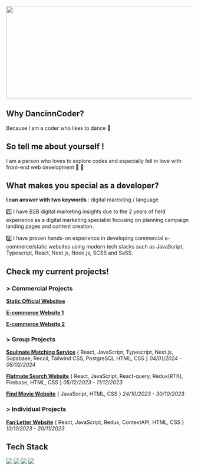 
<img width="900px" height="250px" src="https://github.com/dancinncoder/Hamin-Lee-Website/assets/127386988/578d6477-ea84-49d4-b595-412fee3d5a00">



## **Why DancinnCoder?**

Because I am a coder who likes to dance 💃

## **So tell me about yourself !**

I am a person who loves to explore codes and especially fell in love with front-end web development 🏹 💙

## **What makes you special as a developer?**

**I can answer with two keywords** : digital marekting / language

1️⃣ I have B2B digital marketing insights due to the 2 years of field experience as a digital marketing specialist focusing on planning campaign landing pages and content creation.

2️⃣ I have proven hands-on experience in developing commercial e-commerce/static websites using modern tech stacks such as JavaScript, Typescript, React, Next.js, Node.js, SCSS and SaSS.


## Check my current projects!
### > Commercial Projects

[**Static Official Websitee**](https://github.com/volant97/Crosswalk)

[**E-commerce Website 1**](https://hellojupiter.com/)

[**E-commerce Website 2**]([https://github.com/volant97/Crosswalk](https://kimai.com/))

### > Group Projects

[**Soulmate Matching Service**](https://github.com/volant97/Crosswalk)
{ React, JavaScript, Typescript, Next.js, Supabase, Recoil, Tailwind CSS, PostgreSQL HTML, CSS } *04/01/2024 - 08/02/2024*

[**Flatmate Search Website**](https://github.com/yeolsss/outsourcing-project)
{ React, JavaScript, React-query, Redux(RTK), Firebase, HTML, CSS } *05/12/2023 - 11/12/2023*

[**Find Movie Website**](https://github.com/cceminh/team6-moviesearchsite)
{ JavaScript, HTML, CSS }  *24/10/2023 - 30/10/2023*

### > Individual Projects
[**Fan Letter Website**](https://github.com/dancinncoder/fanletter/tree/context2?tab=readme-ov-file)
{ React, JavaScript, Redux, ContextAPI, HTML, CSS } *10/11/2023 - 20/11/2023*


## Tech Stack
<div><img src="https://img.shields.io/badge/javascript-F7DF1E?style=for-the-badge&logo=javascript&logoColor=white"> <img src="https://img.shields.io/badge/react-61DAFB?style=for-the-badge&logo=react&logoColor=white"> <img src="https://img.shields.io/badge/html5-E34F26?style=for-the-badge&logo=javascript&logoColor=white"> <img src="https://img.shields.io/badge/css3-1572B6?style=for-the-badge&logo=javascript&logoColor=white"></div>



